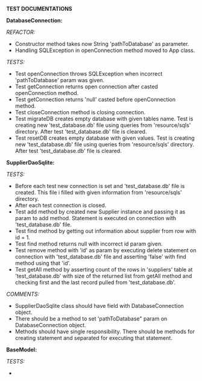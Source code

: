 **TEST DOCUMENTATIONS**

**DatabaseConnection:**

_REFACTOR:_

- Constructor method takes now String 'pathToDatabase' as parameter.
- Handling SQLException in openConnection method moved to App class.

_TESTS:_

- Test openConnection throws SQLException when incorrect 
'pathToDatabase' param was given.
- Test getConnection returns open connection after casted openConnection method.
- Test getConnection returns 'null' casted before openConnection method.
- Test closeConnection method is closing connection.
- Test migrateDB creates empty database with given tables name. 
Test is creating new 'test_database.db' file using queries from 'resource/sqls' directory. 
After test 'test_database.db' file is cleared.
- Test resetDB creates empty database with given values. Test is creating new 
'test_database.db' file using queries from 'resource/sqls' directory. 
After test 'test_database.db' file is cleared.

**SupplierDaoSqlite:**

_TESTS:_

- Before each test new connection is set and 'test_database.db' file is created.
This file i filled with given information from 'resource/sqls' directory.
- After each test connection is closed.
- Test add method by created new Supplier instance and passing it as param to add method.
Statement is executed on connection with 'test_database.db' file.
- Test find method by getting out information about supplier from row with id = 1.
- Test find method returns null with incorrect id param given.
- Test remove method with 'id' as param by executing delete statement on connection with 'test_database.db' file
and asserting 'false' with find method using that 'id'.
- Test getAll method by asserting count of the rows in 'suppliers' table at 'test_database.db'
with size of the returned list from getAll method and checking first and the last record pulled from 'test_database.db'.

_COMMENTS:_

- SupplierDaoSqlite class should have field with DatabaseConnection object.
- There should be a method to set 'pathToDatabase" param on DatabaseConnection object.
- Methods should have single responsibility. There should be methods for creating statement
and separated for executing that statement.

**BaseModel:**

_TESTS:_

- 